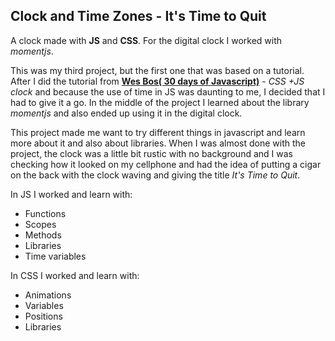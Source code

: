 ## Clock and Time Zones - It's Time to Quit

A clock made with <strong>JS</strong> and <strong>CSS</strong>.
For the digital clock I worked with <em>momentjs</em>.

This was my third project, but the first one that was based on a tutorial. After I did the tutorial from <strong>[Wes Bos( 30 days of Javascript)](https://javascript30.com/)</strong> - <em>CSS +JS clock</em> and because the use of time in JS was daunting to me, I decided that I had to give it a go.
In the middle of the project I learned about the library <em>momentjs</em> and also ended up using it in the digital clock.

This project made me want to try different things in javascript and learn more about it and also about libraries.
When I was almost done with the project, the clock was a little bit rustic with no background and I was checking how it looked on my cellphone and had the idea of putting a cigar on the back with the clock waving and giving the title <em>It's Time to Quit</em>.


In JS I worked and learn with:

<ul>
<li>Functions</li>
<li>Scopes</li>
<li>Methods</li>
<li>Libraries</li>
<li>Time variables</li>
</ul>

In CSS I worked and learn with:

<ul>
<li>Animations</li>
<li>Variables</li>
<li>Positions</li>
<li>Libraries</li>
</ul>



